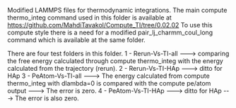 Modified LAMMPS files for thermodynamic integrations. 
The main compute thermo_integ command used in this folder is available at
https://github.com/MahdiTavakol/Compute_TI/tree/0.02.02
To use this compute style there is a need for a modified pair_lj_charmm_coul_long command which is available at the same folder.

There are four test folders in this folder.
1 - Rerun-Vs-TI-all  ---> comparing the free energy calculated through compute thermo_integ with the energy calculated from the trajectory (rerun).
2 - Rerun-Vs-TI-HAp  ---> ditto for HAp
3 - PeAtom-Vs-TI-all ---> The energy calculated from compute thermo_integ with dlambda=0 is compared with the compute pe/atom output ---> The error is zero.
4 - PeAtom-Vs-TI-HAp ---> ditto for HAp ---> The error is also zero.
